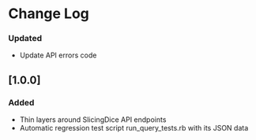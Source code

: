 # Change Log

### Updated
- Update API errors code

## [1.0.0]
### Added
- Thin layers around SlicingDice API endpoints
- Automatic regression test script run_query_tests.rb with its JSON data

